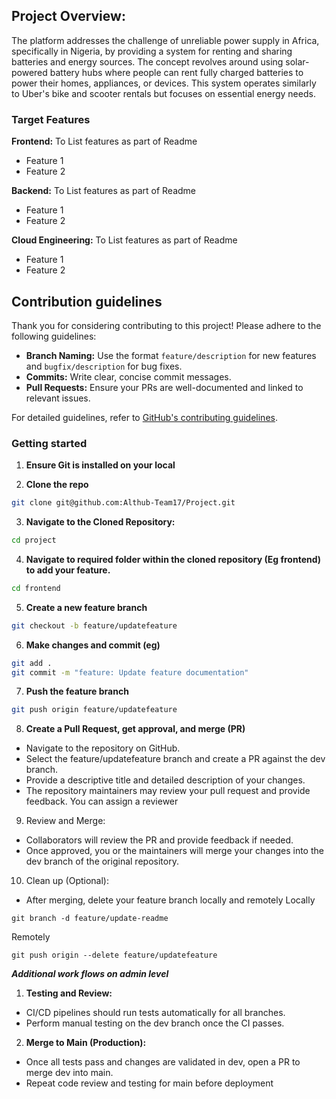 
## Project Overview: 
The platform addresses the challenge of unreliable power supply in Africa, specifically in Nigeria, by providing a system for renting and sharing batteries and energy sources. The concept revolves around using solar-powered battery hubs where people can rent fully charged batteries to power their homes, appliances, or devices. This system operates similarly to Uber's bike and scooter rentals but focuses on essential energy needs.

### Target Features
**Frontend:**
To List features as part of Readme
- Feature 1
- Feature 2

**Backend:**
To List features as part of Readme
- Feature 1
- Feature 2

**Cloud Engineering:** 
To List features as part of Readme
- Feature 1
- Feature 2


## Contribution guidelines

Thank you for considering contributing to this project! Please adhere to the following guidelines:

- **Branch Naming:** Use the format `feature/description` for new features and `bugfix/description` for bug fixes.
- **Commits:** Write clear, concise commit messages.
- **Pull Requests:** Ensure your PRs are well-documented and linked to relevant issues.

For detailed guidelines, refer to [GitHub's contributing guidelines](https://docs.github.com/en/communities/setting-up-your-project-for-healthy-contributions/setting-guidelines-for-repository-contributors).

### Getting started

1. **Ensure Git is installed on your local**

2. **Clone the repo**

```bash
git clone git@github.com:Althub-Team17/Project.git
```
3.  **Navigate to the Cloned Repository:**
```bash
cd project
``` 
4. **Navigate to required folder within the cloned repository (Eg frontend) to add your feature.**
```bash
cd frontend
```

5. **Create a new feature branch**
```bash
git checkout -b feature/updatefeature
```
6. **Make changes and commit (eg)**
```bash 
git add .
git commit -m "feature: Update feature documentation"
```
7. **Push the feature branch**
```bash
git push origin feature/updatefeature
```
8. **Create a Pull Request, get approval, and merge (PR)**
- Navigate to the repository on GitHub.
- Select the feature/updatefeature branch and create a PR against the dev branch.
- Provide a descriptive title and detailed description of your changes.
- The repository maintainers may review your pull request and provide feedback. You can assign a reviewer

9. Review and Merge:
- Collaborators will review the PR and provide feedback if needed.
- Once approved, you or the maintainers will merge your changes into the dev branch of the original repository.

10. Clean up (Optional): 
- After merging, delete your feature branch locally and remotely
Locally
```
git branch -d feature/update-readme
```
Remotely
```
git push origin --delete feature/updatefeature
```

***Additional work flows on admin level***

1. **Testing and Review:**
- CI/CD pipelines should run tests automatically for all branches.
- Perform manual testing on the dev branch once the CI passes.

2. **Merge to Main (Production):**
- Once all tests pass and changes are validated in dev, open a PR to merge dev into main.
- Repeat code review and testing for main before deployment
